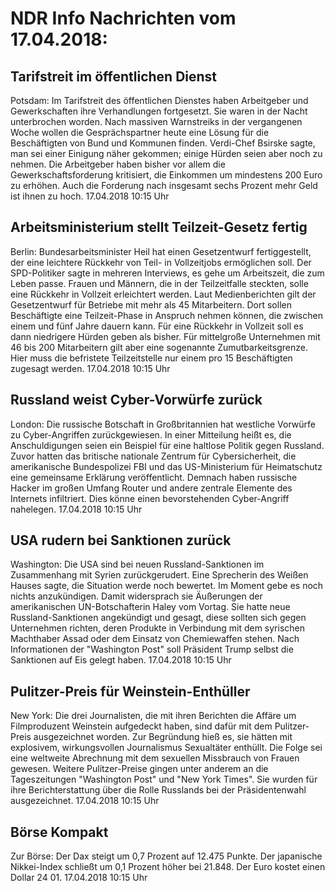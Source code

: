 # NDR Info Nachrichten vom 17.04.2018:


## Tarifstreit im öffentlichen Dienst
Potsdam: Im Tarifstreit des öffentlichen Dienstes haben Arbeitgeber und Gewerkschaften ihre Verhandlungen fortgesetzt. Sie waren in der Nacht unterbrochen worden. Nach massiven Warnstreiks in der vergangenen Woche wollen die Gesprächspartner heute eine Lösung für die Beschäftigten von Bund und Kommunen finden. Verdi-Chef Bsirske sagte, man sei einer Einigung näher gekommen; einige Hürden seien aber noch zu nehmen. Die Arbeitgeber haben bisher vor allem die Gewerkschaftsforderung kritisiert, die Einkommen um mindestens 200 Euro zu erhöhen. Auch die Forderung nach insgesamt sechs Prozent mehr Geld ist ihnen zu hoch. 17.04.2018 10:15 Uhr 

## Arbeitsministerium stellt Teilzeit-Gesetz fertig
Berlin:	Bundesarbeitsminister Heil hat einen Gesetzentwurf fertiggestellt, der eine leichtere Rückkehr von Teil- in Vollzeitjobs ermöglichen soll. Der SPD-Politiker sagte in mehreren Interviews, es gehe um Arbeitszeit, die zum Leben passe. Frauen und Männern, die in der Teilzeitfalle steckten, solle eine Rückkehr in Vollzeit erleichtert werden. Laut Medienberichten gilt der Gesetzentwurf für Betriebe mit mehr als 45 Mitarbeitern. Dort sollen Beschäftigte eine Teilzeit-Phase in Anspruch nehmen können, die zwischen einem und fünf Jahre dauern kann. Für eine Rückkehr in Vollzeit soll es dann niedrigere Hürden geben als bisher. Für mittelgroße Unternehmen mit 46 bis 200 Mitarbeitern gilt aber eine sogenannte Zumutbarkeitsgrenze. Hier muss die befristete Teilzeitstelle nur einem pro 15 Beschäftigten zugesagt werden. 17.04.2018 10:15 Uhr 

## Russland weist Cyber-Vorwürfe zurück
London:	Die russische Botschaft in Großbritannien hat westliche Vorwürfe zu Cyber-Angriffen zurückgewiesen. In einer Mitteilung heißt es, die Anschuldigungen seien ein Beispiel für eine haltlose Politik gegen Russland. Zuvor hatten das britische nationale Zentrum für Cybersicherheit, die amerikanische Bundespolizei FBI und das US-Ministerium für Heimatschutz eine gemeinsame Erklärung veröffentlicht. Demnach haben russische Hacker im großen Umfang Router und andere zentrale Elemente des Internets infiltriert. Dies könne einen bevorstehenden Cyber-Angriff nahelegen. 17.04.2018 10:15 Uhr 

## USA rudern bei Sanktionen zurück
Washington:	Die USA sind bei neuen Russland-Sanktionen im Zusammenhang mit Syrien zurückgerudert. Eine Sprecherin des Weißen Hauses sagte, die Situation werde noch bewertet. Im Moment gebe es noch nichts anzukündigen. Damit widersprach sie Äußerungen der amerikanischen UN-Botschafterin Haley vom Vortag. Sie hatte neue Russland-Sanktionen angekündigt und gesagt, diese sollten sich gegen Unternehmen richten, deren Produkte in Verbindung mit dem syrischen Machthaber Assad oder dem Einsatz von Chemiewaffen stehen. Nach Informationen der "Washington Post" soll Präsident Trump selbst die Sanktionen auf Eis gelegt haben. 17.04.2018 10:15 Uhr 

## Pulitzer-Preis für Weinstein-Enthüller
New York: Die drei Journalisten, die mit ihren Berichten die Affäre um Filmproduzent Weinstein aufgedeckt haben, sind dafür mit dem Pulitzer-Preis ausgezeichnet worden. Zur Begründung hieß es, sie hätten mit explosivem, wirkungsvollen Journalismus Sexualtäter enthüllt. Die Folge sei eine weltweite Abrechnung mit dem sexuellen Missbrauch von Frauen gewesen. Weitere Pulitzer-Preise gingen unter anderem an die Tageszeitungen "Washington Post" und "New York Times". Sie wurden für ihre Berichterstattung über die Rolle Russlands bei der Präsidentenwahl ausgezeichnet. 17.04.2018 10:15 Uhr 

## Börse Kompakt
Zur Börse: Der Dax steigt um 0,7 Prozent auf 12.475 Punkte. Der japanische Nikkei-Index schließt um 0,1 Prozent höher bei 21.848. Der Euro kostet einen Dollar 24 01. 17.04.2018 10:15 Uhr 
